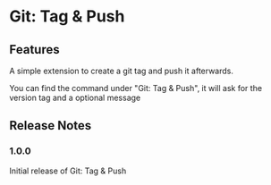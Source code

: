 # Git: Tag & Push
## Features
A simple extension to create a git tag and push it afterwards.

You can find the command under "Git: Tag & Push", it will ask for the version tag and a optional message

## Release Notes
### 1.0.0

Initial release of Git: Tag & Push